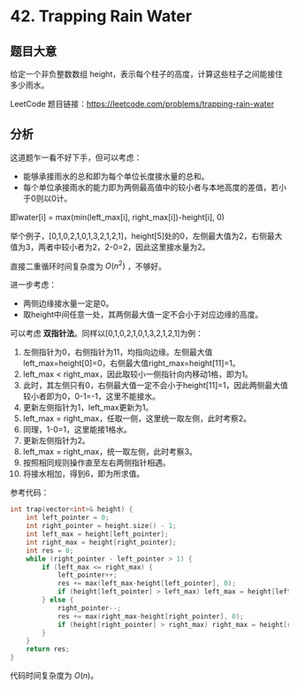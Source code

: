 # 42. Trapping Rain Water

## 题目大意

给定一个非负整数数组 height，表示每个柱子的高度，计算这些柱子之间能接住多少雨水。

LeetCode 题目链接：https://leetcode.com/problems/trapping-rain-water

## 分析

这道题乍一看不好下手，但可以考虑：

* 能够承接雨水的总和即为每个单位长度接水量的总和。
* 每个单位承接雨水的能力即为两侧最高值中的较小者与本地高度的差值，若小于0则以0计。

即water[i] = max(min(left_max[i], right_max[i])-height[i], 0)

举个例子，[0,1,0,2,1,0,1,3,2,1,2,1]，height[5]处的0，左侧最大值为2，右侧最大值为3，两者中较小者为2，2-0=2，因此这里接水量为2。

直接二重循环时间复杂度为 $O(n^2)$ ，不够好。

进一步考虑：

* 两侧边缘接水量一定是0。
* 取height中间任意一处，其两侧最大值一定不会小于对应边缘的高度。

可以考虑 **双指针法**。同样以[0,1,0,2,1,0,1,3,2,1,2,1]为例：

1. 左侧指针为0，右侧指针为11，均指向边缘。左侧最大值left_max=height[0]=0，右侧最大值right_max=height[11]=1。
2. left_max < right_max，因此取较小一侧指针向内移动1格，即为1。
3. 此时，其左侧只有0，右侧最大值一定不会小于height[11]=1，因此两侧最大值较小者即为0，0-1=-1，这里不能接水。
4. 更新左侧指针为1，left_max更新为1。
5. left_max = right_max，任取一侧，这里统一取左侧，此时考察2。
6. 同理，1-0=1，这里能接1格水。
7. 更新左侧指针为2。
8. left_max = right_max，统一取左侧，此时考察3。
9. 按照相同规则操作直至左右两侧指针相遇。
10. 将接水相加，得到6，即为所求值。

参考代码：

```C++
int trap(vector<int>& height) {
    int left_pointer = 0;
    int right_pointer = height.size() - 1;
    int left_max = height[left_pointer];
    int right_max = height[right_pointer];
    int res = 0;
    while (right_pointer - left_pointer > 1) {
        if (left_max <= right_max) {
            left_pointer++;
            res += max(left_max-height[left_pointer], 0);
            if (height[left_pointer] > left_max) left_max = height[left_pointer];
        } else {
            right_pointer--;
            res += max(right_max-height[right_pointer], 0);
            if (height[right_pointer] > right_max) right_max = height[right_pointer];
        }
    }
    return res;
}
```

代码时间复杂度为 $O(n)$。